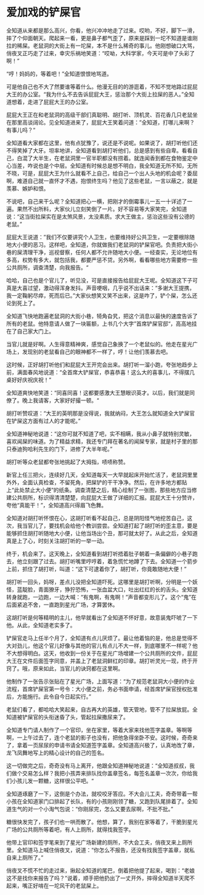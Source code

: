 # 爱加戏的铲屎官
全知道从来都是那么高兴，你看，他兴冲冲地走了过来。哎哟，不好，脚下一滑，摔了个仰面朝天。爬起来一看，更是鼻子都气歪了，原来是踩到一坨不知道是谁刚拉的稀屎。老鼠洞的大街上有一坨屎，本不是什么稀奇的事儿。他刚想破口大骂，俏夜叉正巧走了过来，幸灾乐祸地笑道：“哎呦，大科学家，今天可是中了头彩了啊！”

“哼！妈妈的，等着吧！”全知道恨恨地骂道。

可是他自己也不大了然要谁等着什么。他漫无目的的游逛着，不知不觉地路过屁屁大王的办公室。“我为什么不去告诉屁屁大王，惩治那个大街上拉屎的恶人。”全知道想着，走进了屁屁大王的办公室。

屁屁大王正在和老鼠洞的高级干部们真聪明、胡打听、顶机灵、百花香几只老鼠坐在那里高谈阔论。见全知道进来了，屁屁大王笑着问道：”全知道，打哪儿来啊？有事儿吗？“

全知道看大家都在这里，他有点犹豫了，说还是不说呢。如果说了，胡打听他们还不得笑掉了大牙。坦率地讲，全知道看到胡打听他们，总是感到有些自卑。看看自己，白混了大半生，在老鼠洞里一官半职都没有捞着。就连闻香到都在食物鉴定中心当差，咋说也是个中层。全知道有时候总是想不明白，我全知道无所不知，无所不晓，可是，屁屁大王为什么就看不上自己，给自己一个出人头地的机会呢？委屈啊，难道自己就一直怀才不遇，抱恨终生吗？他见了这些老鼠，一言以蔽之，就是羡慕、嫉妒和恨。

不说吧，自己来干么呢？全知道把心一横，把刚才的倒霉事儿一五一十详述了一遍。果然不出所料，大家伙儿立刻笑倒了一片。好不容易等大家笑完，全知道说：“这当街拉屎实在是太煞风景，太没素质。求大王做主，惩治这些没有公德的老鼠。”

屁屁大王说道：”我们不仅要讲究个人卫生，也要维持好公共卫生，一定要根除随地大小便的恶习。这样吧，全知道，你就做我们老鼠洞的铲屎官吧。负责把大街小巷的屎清理干净，巡视督察，任何人都不允许随地大小便。一经查实，无论地位有多高，权势有多大，就包括我，都要严惩不贷。另外啊，看看哪些地方需要修一些公共厕所，调查清楚，向我报告。“

哈哈，自己也是个官儿了，听见没，可是直接报告给屁屁大王呢。全知道这下子可真是大喜过望，激动得浑身发抖。声音哽咽，几乎说不出话来：“多谢大王提携，我一定鞠躬尽瘁，死而后已。”大家伙想笑又笑不出来，这是咋了，铲个屎，怎么还论到死上了。

全知道飞快地跑遍老鼠洞的大街小巷，犄角旮旯，把这个消息以最快的速度告诉了所有的老鼠。他特意请人做了一块匾额，上书几个大字”首席铲屎官邸“，高高地挂在了自己家大门上。

当官儿就是好啊。人生得意精神爽，感觉自己象换了一个老鼠似的。他走在星光广场上，发现别的老鼠看自己的眼神都不一样了，哼！让他们羡慕去吧。

这时候，正好胡打听他们和屁屁大王开完会出来。胡打听一溜小跑，夸张地趋步上前，满面春风地说道：“全首席大铲屎官，恭喜恭喜！这么大的喜事儿，不得摆几桌好好庆祝庆祝！”

全知道爽快地笑道：“同喜同喜！这都要感激大王慧眼识英才。以后，我们就是同僚了。晚上我请客，大家好好撮一顿。“

胡打听赞叹道：“大王的英明那是没得说，我就纳闷，大王怎么就知道全大铲屎官在铲屎这方面有过人的才能呢。”

全知道神秘地说道：“这你可就不知道了吧，实不相瞒，我从小鼻子就特别灵敏，喜欢闻屎的味道。为了精益求精，我还专门拜在著名的闻屎专家，就是村子里的那只泰迪狗哈利先生的门下，进修了大半年呢。”

胡打听等众老鼠都夸张地挑起了大拇指，啧啧称赞。

新官上任三把火，连续好几天，全知道每天一大早就起床开始忙活了，老鼠洞里里外外，全面认真检查，不留死角，把屎铲的干干净净。然后，在许多地方都贴上“此处禁止大小便”的纸条。调查清楚之后，精心绘制了一张图，那些地方应当修建公共厕所，标识得清清楚楚，向屁屁大王做了详细的汇报。屁屁大王十分赞许，夸他“真能干！”，全知道高兴得眉飞色舞。

全知道对胡打听怀恨在心，这胡打听看不起自己，总是阴阳怪气地挖苦自己，这次，我当官儿了，要找机会给他个教训尝尝。全知道打起了胡打听的歪主意，要是能够抓住胡打听随地大小便，让他当场出个丑，那可就太好了。从此之后，全知道真是上了心，时刻关注胡打听的一举一动。

终于，机会来了。这天晚上，全知道看到胡打听捂着肚子朝着一条偏僻的小巷子跑去，他立刻跟了过去。胡打听嘴里哼哼着，着急慌忙地蹲了下去。全知道一个箭步上前，抓住了胡打听，叫道：“这下可逮着你了，胡打听，你竟敢随地大便！”

胡打听一回头，妈呀，差点儿没把全知道吓死。这哪里是胡打听啊，分明是一个妖怪，蓝靛脸，青面獠牙，狰狞恐怖，一张血盆大口，吐出红红的长的舌头。全知道转身就跑，一边跑，一边大喊：“有鬼啊，有鬼啊！”声音都变形儿了。这个“鬼”在后面紧追不舍，一直跑到星光广场，才算罢休。

这胡打听是何等精明的主儿，他早就看出了全知道不怀好意，故意装鬼吓唬了一下他。从此，全知道老实多了。

铲屎官走马上任半个月了，全知道有点儿厌烦了。最让他着恼的是，他总是觉得不大对劲儿，他这个官儿好像与其他的官儿有点儿不大一样，到底哪里不一样呢？他不大想得明白。这天，他收到一份关于在星光广场增建一个公共厕所的文件，屁屁大王在文件后面签字同意，并盖上了老鼠洞鲜红的印章。胡打听灵光一现，终于开窍了。哦，原来如此，当官儿的诀窍都在这里啊。

他制作了一张告示张贴在了星光广场，上面写道：“为了规范老鼠洞大小便的作业流程，首席铲屎官第一号令：大小便之前，务必书面申请，经首席铲屎官授权批准后，方能施行。此令自今日起实行。”

老鼠们看了，都哈哈大笑起来，自古再大的英雄，管天管地，管不了拉屎放屁。全知道被铲屎官的头衔迷昏了头，管起拉屎撒尿来了。

全知道专门请人制作了一个官印，坐在家里，等着大家来找他签字盖章。等啊等啊，一上午过去了，连个老鼠的影子也没有，把他急得坐卧不安。这时候，奇奇来了，拿着一页尿尿的申请书请全知道签字盖章。全知道高兴极了，认真地改了章，龙飞凤舞地写上的精心设计的自己的签名。

这一切做完之后，奇奇没有马上离开，他跟全知道神秘地说道：“全知道叔叔，我们做个交易怎么样？我把小孩弄来排队找你盖章签名，每签名盖章一次次，你给我们小孩儿发一颗糖，这样很公平吧。“

全知道琢磨了一下，这倒是个办法，就咬咬牙答应。不大会儿工夫，奇奇带着一帮小孩在全知道家门口排起了长队，有的小孩刚刚领了糖，又跑到队尾排着了。全知道生气的对一个小淘气包说：“你刚尿完，怎么又要去尿啊，不批不批。”

糖很快发完了，孩子们也一哄而散了。他想，算了，我别在家等着了，干脆到星光广场的公共厕所等着吧，有人上厕所，就得找我签字。

他带上官印和签字笔来到了星光广场新建的厕所，不大会工夫，俏夜叉来上厕所里。全知道马上喊住俏夜叉，说道：“你怎么不报告，还没有找我签字盖章，就私自来上厕所了。”

俏夜叉不慌不忙的走过来，揪起全知道的尾巴，倒着把他提了起来，喝到：“老娘这不是找你来报告了吗？”说着，顺手把他扔出了一丈开外，摔得全知道半天爬不起来，嘴正好啃在一坨风干的老鼠屎上。
